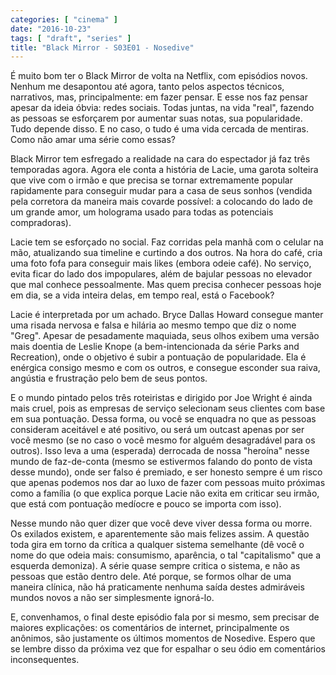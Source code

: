 ```yaml
---
categories: [ "cinema" ]
date: "2016-10-23"
tags: [ "draft", "series" ]
title: "Black Mirror - S03E01 - Nosedive"
---
```

É muito bom ter o Black Mirror de volta na Netflix, com episódios
novos. Nenhum me desapontou até agora, tanto pelos aspectos técnicos,
narrativos, mas, principalmente: em fazer pensar. E esse nos faz
pensar apesar da ideia óbvia: redes sociais. Todas juntas, na vida
"real", fazendo as pessoas se esforçarem por aumentar suas notas, sua
popularidade. Tudo depende disso. E no caso, o tudo é uma vida cercada
de mentiras. Como não amar uma série como essas?

Black Mirror tem esfregado a realidade na cara do espectador já faz
três temporadas agora. Agora ele conta a história de Lacie, uma garota
solteira que vive com o irmão e que precisa se tornar extremamente
popular rapidamente para conseguir mudar para a casa de seus sonhos
(vendida pela corretora da maneira mais covarde possível: a colocando
do lado de um grande amor, um holograma usado para todas as potenciais
compradoras).

Lacie tem se esforçado no social. Faz corridas pela manhã com o
celular na mão, atualizando sua timeline e curtindo a dos outros. Na
hora do café, cria uma foto fofa para conseguir mais likes (embora
odeie café). No serviço, evita ficar do lado dos impopulares, além
de bajular pessoas no elevador que mal conhece pessoalmente. Mas quem
precisa conhecer pessoas hoje em dia, se a vida inteira delas, em tempo
real, está o Facebook?

Lacie é interpretada por um achado. Bryce Dallas Howard consegue manter
uma risada nervosa e falsa e hilária ao mesmo tempo que diz o nome
"Greg". Apesar de pesadamente maquiada, seus olhos exibem uma versão
mais doentia de Leslie Knope (a bem-intencionada da série Parks and
Recreation), onde o objetivo é subir a pontuação de popularidade. Ela
é enérgica consigo mesmo e com os outros, e consegue esconder sua raiva,
angústia e frustração pelo bem de seus pontos.

E o mundo pintado pelos três roteiristas e dirigido por Joe Wright é
ainda mais cruel, pois as empresas de serviço selecionam seus clientes
com base em sua pontuação. Dessa forma, ou você se enquadra no que as
pessoas consideram aceitável e até positivo, ou será um outcast apenas
por ser você mesmo (se no caso o você mesmo for alguém desagradável
para os outros). Isso leva a uma (esperada) derrocada de nossa "heroína"
nesse mundo de faz-de-conta (mesmo se estivermos falando do ponto de vista
desse mundo), onde ser falso é premiado, e ser honesto sempre é um risco
que apenas podemos nos dar ao luxo de fazer com pessoas muito próximas
como a família (o que explica porque Lacie não exita em criticar seu
irmão, que está com pontuação medíocre e pouco se importa com isso).

Nesse mundo não quer dizer que você deve viver dessa forma ou morre. Os
exilados existem, e aparentemente são mais felizes assim. A questão
toda gira em torno da crítica a qualquer sistema semelhante (dê você
o nome do que odeia mais: consumismo, aparência, o tal "capitalismo"
que a esquerda demoniza). A série quase sempre critica o sistema, e
não as pessoas que estão dentro dele. Até porque, se formos olhar
de uma maneira clínica, não há praticamente nenhuma saída destes
admiráveis mundos novos a não ser simplesmente ignorá-lo.

E, convenhamos, o final deste episódio fala por si mesmo, sem precisar
de maiores explicações: os comentários de internet, principalmente
os anônimos, são justamente os últimos momentos de Nosedive. Espero
que se lembre disso da próxima vez que for espalhar o seu ódio em
comentários inconsequentes.
